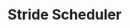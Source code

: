 ---
title: Stride Scheduler
parent: Proportional Fair Sharing Scheduling
nav_order: 2
has_toc: false
---
